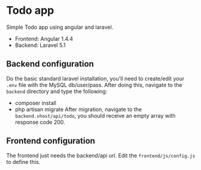 # Todo app
Simple Todo app using angular and laravel.

- Frontend: Angular 1.4.4
- Backend: Laravel 5.1

## Backend configuration
Do the basic standard laravel installation, you'll need to create/edit your `.env` file with the MySQL db/user/pass. After doing this, navigate to the `backend` directory and type the following:
- composer install
- php artisan migrate
After migration, navigate to the `backend.vhost/api/todo`, you should receive an empty array with response code 200.


## Frontend configuration
The frontend just needs the backend/api url. Edit the `frontend/js/config.js` to define this.
